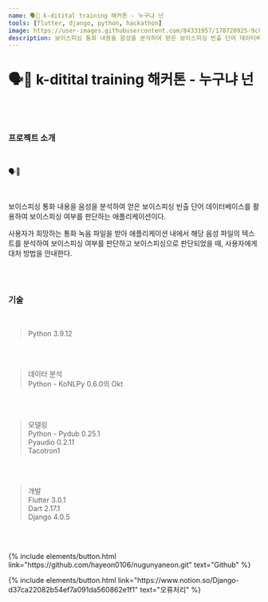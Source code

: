 ```yaml
---
name: 🗣📱 k-ditital training 해커톤 - 누구냐 넌
tools: [flutter, django, python, hackathon]
image: https://user-images.githubusercontent.com/84331957/178720925-9c8d1351-6fe6-4a90-86c2-3915a9c244ea.png
description: 보이스피싱 통화 내용을 음성을 분석하여 얻은 보이스피싱 빈출 단어 데이터베이스를 활용하여 보이스피싱 여부를 판단하는 애플리케이션.
---
```


# **🗣📱 k-ditital training 해커톤 - 누구냐 넌**

<br>
<br>

### **프로젝트 소개**

<br>

🗣📱

<br>

보이스피싱 통화 내용을 음성을 분석하여 얻은 보이스피싱 빈출 단어 데이터베이스를 활용하여 보이스피싱 여부를 판단하는 애플리케이션이다.
  
사용자가 희망하는 통화 녹음 파일을 받아 애플리케이션 내에서 해당 음성 파일의 텍스트를 분석하여 보이스피싱 여부를 판단하고 보이스피싱으로 판단되었을 때, 사용자에게 대처 방법을 안내한다.

<br>
<br>

### **기술**
<br>

> Python 3.9.12

<br>
<br>

> 데이터 분석  
> Python - KoNLPy 0.6.0의 Okt

<br>
<br>

> 모델링  
> Python - Pydub 0.25.1  
>          Pyaudio 0.2.11  
>          Tacotron1

<br>
<br>

> 개발  
> Flutter 3.0.1  
> Dart 2.17.1  
> Django 4.0.5  

<br>
<br>


<p class="text-center">
{% include elements/button.html link="https://github.com/hayeon0106/nugunyaneon.git" text="Github" %}
</p>

<p class="text-center">
{% include elements/button.html link="https://www.notion.so/Django-d37ca22082b54ef7a091da560862e1f1" text="오류처리" %}
</p>